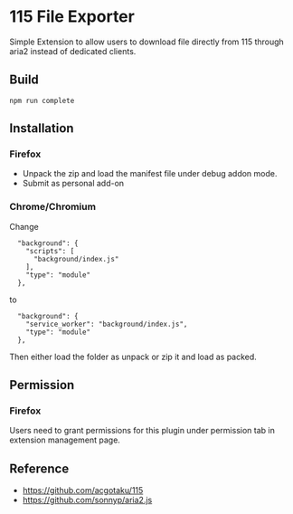 # 115 File Exporter
Simple Extension to allow users to download file directly from 115 through aria2 instead of dedicated clients.

## Build
```
npm run complete
```

## Installation
### Firefox
 - Unpack the zip and load the manifest file under debug addon mode.
 - Submit as personal add-on

### Chrome/Chromium
Change 

```
  "background": {
    "scripts": [
      "background/index.js"
    ],
    "type": "module"
  },
```
to
```
  "background": {
    "service_worker": "background/index.js",
    "type": "module"
  },
```

Then either load the folder as unpack or zip it and load as packed.

## Permission

### Firefox
Users need to grant permissions for this plugin under permission tab in extension management page.

## Reference
 - https://github.com/acgotaku/115
 - https://github.com/sonnyp/aria2.js
